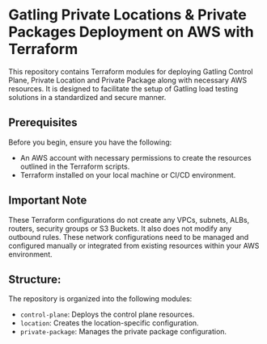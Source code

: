 # Gatling Private Locations & Private Packages Deployment on AWS with Terraform

This repository contains Terraform modules for deploying Gatling Control Plane, Private Location and Private Package along with necessary AWS resources. It is designed to facilitate the setup of Gatling load testing solutions in a standardized and secure manner.

## Prerequisites

Before you begin, ensure you have the following:
- An AWS account with necessary permissions to create the resources outlined in the Terraform scripts.
- Terraform installed on your local machine or CI/CD environment.

## Important Note

These Terraform configurations do not create any VPCs, subnets, ALBs, routers, security groups or S3 Buckets. It also does not modify any outbound rules. These network configurations need to be managed and configured manually or integrated from existing resources within your AWS environment.


## Structure:

The repository is organized into the following modules:
- `control-plane`: Deploys the control plane resources.
- `location`: Creates the location-specific configuration.
- `private-package`: Manages the private package configuration.
